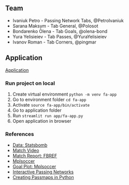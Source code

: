 ## Team
- Ivaniuk Petro - Passing Network Tabs, @PetroIvaniuk
- Sarana Maksym - Tab General, @Polosot
- Bondarenko Olena - Tab Goals, @olena-bond
- Yura Yelisieiev - Tab Passes, @YuraYelisieiev
- Ivanov Roman - Tab Corners, @pingmar

## Application
[Application](https://bayern-team-project.streamlit.app/)

### Run project on local
1. Create virtual environment ```python -m venv fa-app```
2. Go to environment folder ```cd fa-app```
3. Activate ```source fa-app/bin/activate```
4. Go to application folder
5. Run ```streamlit run app/fa-app.py```
6. Open application in browser

### References
- [Data: Statsbomb](https://github.com/statsbomb/open-data)
- [Match Video](https://www.tokyvideo.com/video/netherlands-3-2-ukraine-full-match-euro-2020-group-stage-13-6-2021)
- [Match Report: FBREF](https://fbref.com/en/matches/0e9919a5/Netherlands-Ukraine-June-13-2021-European-Championship)
- [Mplsoccer](https://mplsoccer.readthedocs.io/en/latest/gallery/)
- [Goal Plot: Mplsoccer](https://mplsoccer.readthedocs.io/en/latest/gallery/pitch_plots/plot_shot_freeze_frame.html#sphx-glr-gallery-pitch-plots-plot-shot-freeze-frame-py)
- [Interactive Passing Networks](https://karun.in/blog/interactive-passing-networks.html)
- [Creating Passmaps in Python](https://sharmaabhishekk.github.io/projects/passmap)